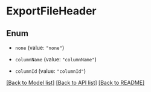 # ExportFileHeader

## Enum


* `none` (value: `"none"`)

* `columnName` (value: `"columnName"`)

* `columnId` (value: `"columnId"`)


[[Back to Model list]](../README.md#documentation-for-models) [[Back to API list]](../README.md#documentation-for-api-endpoints) [[Back to README]](../README.md)


